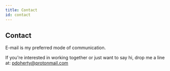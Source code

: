 ```yaml
---
title: Contact
id: contact
---
```


## Contact

E-mail is my preferred mode of communication.

If you're interested in working together or just want to say hi, drop me a line at: <pdoherty@protonmail.com>
